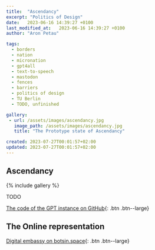 ```yaml
---
title:  "Ascendancy"
excerpt: "Politics of Design"
date:   2023-06-16 14:39:27 +0100
last_modified_at:   2023-06-16 14:39:27 +0100
author: "Aron Petau"

tags:
  - borders
  - nation
  - micronation
  - gpt4all
  - text-to-speech
  - mastodon
  - fences
  - barriers
  - politics of design
  - TU Berlin
  - TODO, unfinished

gallery:
 - url: /assets/images/ascendancy.jpg
   image_path: /assets/images/ascendancy.jpg
   title: "The Prototype state of Ascendancy"

created: 2023-07-27T00:01:57+02:00
updated: 2023-07-27T00:01:57+02:00
---
```


## Ascendancy

{% include gallery %}

TODO

[The code of the GPT instance on GitHub](https://github.com/arontaupe/gpt){: .btn .btn--large}



## The Online representation

[Digital embassy on botsin.space](https://botsin.space/@ascendancy){: .btn .btn--large}





